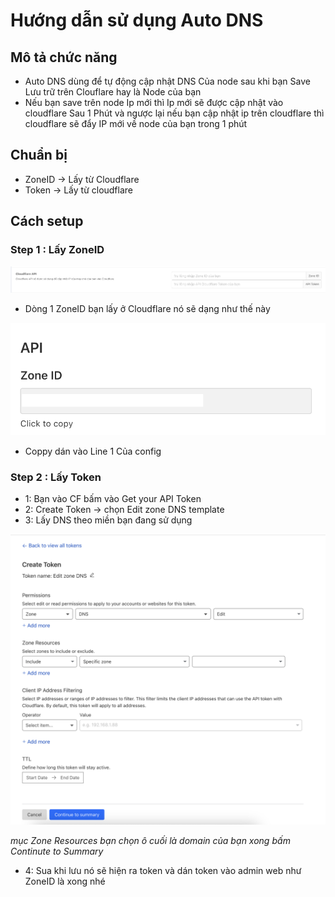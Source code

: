 # Hướng dẫn sử dụng Auto DNS

## Mô tả chức năng
- Auto DNS dùng để tự động cập nhật DNS Của node sau khi bạn Save Lưu trữ trên Clouflare hay là Node của bạn 
- Nếu bạn save trên node Ip mới thì Ip mới sẽ được cập nhật vào cloudflare Sau 1 Phút và ngược lại nếu bạn cập nhật ip trên cloudflare thì cloudflare sẽ đẩy IP mới về node của bạn trong 1 phút

## Chuẩn bị

- ZoneID -> Lấy từ Cloudflare
- Token -> Lấy từ cloudflare

## Cách setup

### Step 1 : Lấy ZoneID

![AutoDNS](../../../image/function/autodns/AutoDNS.png)

- Dòng 1 ZoneID bạn lấy ở Cloudflare nó sẽ dạng như thế này 

![ZoneID](../../../image/function/autodns/ZoneID.png)

- Coppy dán vào Line 1 Của config


### Step 2 : Lấy Token 

- 1: Bạn vào CF bấm vào Get your API Token
- 2: Create Token -> chọn Edit zone DNS template
- 3: Lấy DNS theo miền bạn đang sử dụng

![ZoneID](../../../image/function/autodns/Token.png)

*mục Zone Resources bạn chọn ô cuối là domain của bạn xong bấm Continute to Summary*

- 4: Sua khi lưu nó sẽ hiện ra token và dán token vào admin web như ZoneID là xong nhé